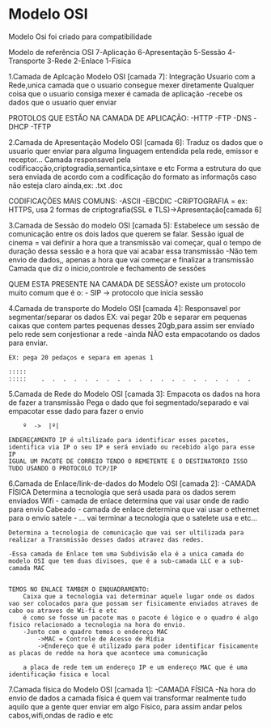 # Modelo OSI

Modelo Osi foi criado para compatibilidade 

Modelo de referência OSI
7-Aplicação
6-Apresentação
5-Sessão
4-Transporte
3-Rede
2-Enlace
1-Física


1.Camada de Aplcação Modelo OSI [camada 7]:
   Integração Usuario com a Rede,unica camada que o usuario consegue mexer diretamente
   Qualquer coisa que o usuario consiga mexer é camada de aplicação
   -recebe os dados que o usuario quer enviar
   
  
   PROTOLOS QUE ESTÃO NA CAMADA DE APLICAÇÃO:
      -HTTP
      -FTP
      -DNS
      -DHCP
      -TFTP
      
      
2.Camada de Apresentação Modelo OSI [camada 6]:
   Traduz os dados que o usuario quer enviar para alguma linguagem entendida pela rede, emissor e receptor...
   Camada responsavel pela codificacção,criptogradia,semantica,sintaxe e etc
   Forma a estrutura do que sera enviada de acordo com a codificação do formato as informaçõs caso não esteja claro ainda,ex: .txt .doc 
   
   CODIFICAÇÕES MAIS COMUNS:
      -ASCII
      -EBCDIC
      -CRIPTOGRAFIA = ex: HTTPS, usa 2 formas de criptografia(SSL e TLS)->Apresentação[camada 6]
      
      
3.Camada de Sessão do modelo OSI [camada 5]:
    Estabelece um sessão de comunicação entre os dois lados que querem se falar.
    Sessão igual de cinema = vai definir a hora que a transmissão vai começar, qual o tempo de duração dessa sessão e a hora que vai acabar essa transmissão
    -Não tem envio de dados,, apenas a hora que vai começar e finalizar a transmissão
    Camada que diz o inicio,controle e fechamento de sessões
   
   QUEM ESTA PRESENTE NA CAMADA DE SESSÃO?
      existe um protocolo muito comum que é o:
      - SIP -> protocolo que inicia sessão
      
      
      
4.Camada de transporte do Modelo OSI [camada 4]:
    Responsavel por segmentar/separar os dados
    EX: vai pegar 20b e separar em pequenas caixas que contem partes pequenas desses 20gb,para assim ser enviado pelo rede sem conjestionar a rede
    -ainda NÃO esta empacotando os dados para enviar.
    
    
    EX: pega 20 pedaços e separa em apenas 1
    
    :::::
    :::::    .  .  .  .  .  .  .  .  .  .  .  .  .  .  .  .  .  .  .  . 
    
    
    
5.Camada de Rede do Modelo OSI [camada 3]:
    Empacota os dados na hora de fazer a transmissão
    Pega o dado que foi segmentado/separado e vai empacotar esse dado para fazer o envio
    
        º  ->  |º|
   
    ENDEREÇAMENTO IP é ultilizado para identificar esses pacotes, identifica via IP o seu IP e será enviado ou recebido algo para esse IP
    IGUAL UM PACOTE DE CORREIO TENDO O REMETENTE E O DESTINATORIO ISSO TUDO USANDO O PROTOCOLO TCP/IP
    
  
  
6.Camada de Enlace/link-de-dados do Modelo OSI [camada 2]:      -CAMADA FÍSICA
    Determina a tecnologia que será usada para os dados serem enviados
    Wifi - camada de enlace determina que vai usar onde de radio para envio
    Cabeado - camada de enlace determina que vai usar o ethernet para o envio
    satele - ... vai terminar a tecnologia que o satelete usa e etc...
    
    Determina a tecnologia de comunicação que vai ser ultilizada para realizar a Transmissão desses dados atravez das redes.
    
    -Essa camada de Enlace tem uma Subdivisão ela é a unica camada do modelo OSI que tem duas divisoes, que é a sub-camada LLC e a sub-camada MAC
    
    
    TEMOS NO ENLACE TAMBEM O ENQUADRAMENTO:
        Caixa que a tecnologia vai determinar aquele lugar onde os dados vao ser colocados para que possam ser fisicamente enviados atraves de cabo ou atraves de Wi-fi e etc
        é como se fosse um pacote mas o pacote é lógico e o quadro é algo fisico relacionado a tecnologia na hora do envio.
        -Junto com o quadro temos o endereço MAC
            ->MAC = Controle de Acesso de Mídia
            ->Endereço que é utilizado para poder identificar fisicamente as placas de redde na hora que acontece uma comunicação
            
        a placa de rede tem um endereço IP e um endereço MAC que é uma identificação fisica e local
        
        
        
7.Camada física do Modelo OSI [camada 1]:      -CAMADA FÍSICA
    -Na hora do envio de dados a camada física é quem vai transformar realmente tudo aquilo que a gente quer enviar em algo Físico, para assim andar pelos cabos,wifi,ondas de radio e etc
        
     
    





   
   
